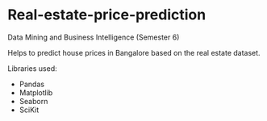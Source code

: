 # Real-estate-price-prediction

Data Mining and Business Intelligence (Semester 6)

Helps to predict house prices in Bangalore based on the real estate dataset.

Libraries used:

- Pandas
- Matplotlib
- Seaborn
- SciKit
